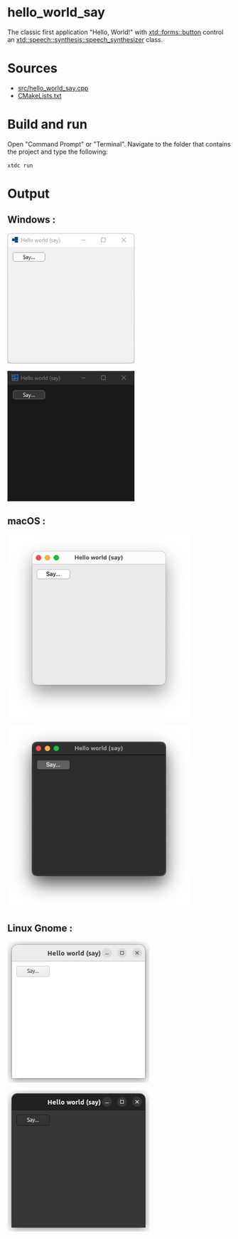 # hello_world_say

The classic first application "Hello, World!" with [xtd::forms::button](https://codedocs.xyz/gammasoft71/xtd/classxtd_1_1forms_1_1button.html) control an [xtd::speech::synthesis::speech_synthesizer](https://codedocs.xyz/gammasoft71/xtd/classxtd_1_1speech_1_1synthesis_1_1speech__synthesizer.html) class.

# Sources

* [src/hello_world_say.cpp](src/hello_world_say.cpp)
* [CMakeLists.txt](CMakeLists.txt)

# Build and run

Open "Command Prompt" or "Terminal". Navigate to the folder that contains the project and type the following:

```shell
xtdc run
```

# Output

## Windows :

![Screenshot](../../../../docs/pictures/examples/hello_world_say_w.png)

![Screenshot](../../../../docs/pictures/examples/hello_world_say_wd.png)

## macOS :

![Screenshot](../../../../docs/pictures/examples/hello_world_say_m.png)

![Screenshot](../../../../docs/pictures/examples/hello_world_say_md.png)

## Linux Gnome :

![Screenshot](../../../../docs/pictures/examples/hello_world_say_g.png)

![Screenshot](../../../../docs/pictures/examples/hello_world_say_gd.png)
